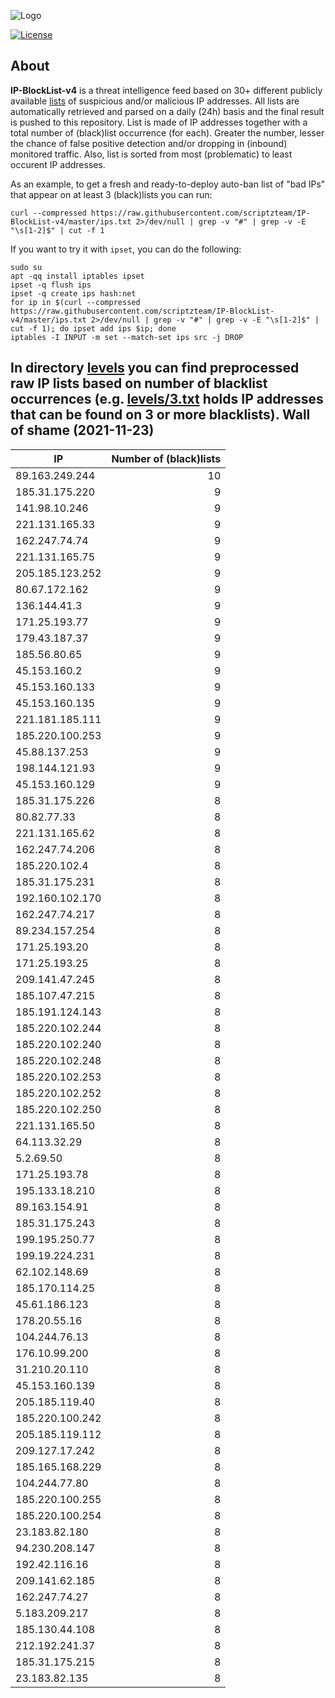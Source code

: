 ![Logo](https://i.imgur.com/PyKLAe7.png)

[![License](https://img.shields.io/badge/license-The_Unlicense-red.svg)](https://unlicense.org/)

About
----

**IP-BlockList-v4** is a threat intelligence feed based on 30+ different publicly available [lists](https://github.com/stamparm/maltrail) of suspicious and/or malicious IP addresses. All lists are automatically retrieved and parsed on a daily (24h) basis and the final result is pushed to this repository. List is made of IP addresses together with a total number of (black)list occurrence (for each). Greater the number, lesser the chance of false positive detection and/or dropping in (inbound) monitored traffic. Also, list is sorted from most (problematic) to least occurent IP addresses.

As an example, to get a fresh and ready-to-deploy auto-ban list of "bad IPs" that appear on at least 3 (black)lists you can run:

```
curl --compressed https://raw.githubusercontent.com/scriptzteam/IP-BlockList-v4/master/ips.txt 2>/dev/null | grep -v "#" | grep -v -E "\s[1-2]$" | cut -f 1
```

If you want to try it with `ipset`, you can do the following:

```
sudo su
apt -qq install iptables ipset
ipset -q flush ips
ipset -q create ips hash:net
for ip in $(curl --compressed https://raw.githubusercontent.com/scriptzteam/IP-BlockList-v4/master/ips.txt 2>/dev/null | grep -v "#" | grep -v -E "\s[1-2]$" | cut -f 1); do ipset add ips $ip; done
iptables -I INPUT -m set --match-set ips src -j DROP
```

In directory [levels](levels) you can find preprocessed raw IP lists based on number of blacklist occurrences (e.g. [levels/3.txt](levels/3.txt) holds IP addresses that can be found on 3 or more blacklists).
Wall of shame (2021-11-23)
----

|IP|Number of (black)lists|
|---|--:|
89.163.249.244|10
185.31.175.220|9
141.98.10.246|9
221.131.165.33|9
162.247.74.74|9
221.131.165.75|9
205.185.123.252|9
80.67.172.162|9
136.144.41.3|9
171.25.193.77|9
179.43.187.37|9
185.56.80.65|9
45.153.160.2|9
45.153.160.133|9
45.153.160.135|9
221.181.185.111|9
185.220.100.253|9
45.88.137.253|9
198.144.121.93|9
45.153.160.129|9
185.31.175.226|8
80.82.77.33|8
221.131.165.62|8
162.247.74.206|8
185.220.102.4|8
185.31.175.231|8
192.160.102.170|8
162.247.74.217|8
89.234.157.254|8
171.25.193.20|8
171.25.193.25|8
209.141.47.245|8
185.107.47.215|8
185.191.124.143|8
185.220.102.244|8
185.220.102.240|8
185.220.102.248|8
185.220.102.253|8
185.220.102.252|8
185.220.102.250|8
221.131.165.50|8
64.113.32.29|8
5.2.69.50|8
171.25.193.78|8
195.133.18.210|8
89.163.154.91|8
185.31.175.243|8
199.195.250.77|8
199.19.224.231|8
62.102.148.69|8
185.170.114.25|8
45.61.186.123|8
178.20.55.16|8
104.244.76.13|8
176.10.99.200|8
31.210.20.110|8
45.153.160.139|8
205.185.119.40|8
185.220.100.242|8
205.185.119.112|8
209.127.17.242|8
185.165.168.229|8
104.244.77.80|8
185.220.100.255|8
185.220.100.254|8
23.183.82.180|8
94.230.208.147|8
192.42.116.16|8
209.141.62.185|8
162.247.74.27|8
5.183.209.217|8
185.130.44.108|8
212.192.241.37|8
185.31.175.215|8
23.183.82.135|8
